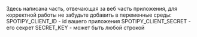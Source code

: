 Здесь написана часть, отвечающая за веб часть приложения, для корректной работы не забудьте добавить в переменные среды:
SPOTIPY_CLIENT_ID - id вашего приложения
SPOTIPY_CLIENT_SECRET - его секрет
SECRET_KEY - может быть любой строкой